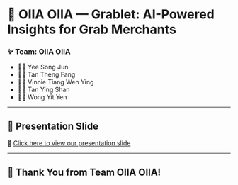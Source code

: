 # 🚀 OIIA OIIA — Grablet: AI-Powered Insights for Grab Merchants

### ✨ Team: OIIA OIIA

- 👨‍💻 Yee Song Jun 
- 👩‍💻 Tan Theng Fang
- 👨‍💻 Vinnie Tiang Wen Ying  
- 👩‍💻 Tan Ying Shan  
- 👨‍💻 Wong Yit Yen  

---

## 🎥 Presentation Slide

🔗 [Click here to view our presentation slide]([https://www.canva.com/design/DAGkQJGJx9I/mzEsv9R3r6Jo_G6x1Rm32g/edit?utm_content=DAGkQJGJx9I&utm_campaign=designshare&utm_medium=link2&utm_source=sharebutton](https://www.canva.com/design/DAGkQJGJx9I/7XH5j1kcYtpH8SJ3OS_mHA/view?utm_content=DAGkQJGJx9I&utm_campaign=designshare&utm_medium=link2&utm_source=uniquelinks&utlId=hb192d7bdba))

---

## 💚 Thank You from Team OIIA OIIA!
